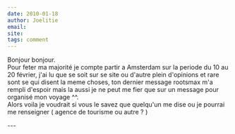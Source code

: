 ```yaml
---
date: 2010-01-18
author: Joelitie
email: 
site: 
tags: comment
---
```


<p>Bonjour bonjour.<br />
Pour feter ma majorité je compte partir a Amsterdam sur la periode du 10 au 20 février, j'ai lu que se soit sur se site ou d'autre plein d'opinions et rare sont se qui disent la meme choses, ton dernier message rootsmax m'a rempli d'espoir mais la aussi je ne peut me fier que sur un message pour organisé mon voyage ^^.<br />
Alors voila je voudrait si vous le savez que quelqu'un me dise ou je pourrai me renseigner ( agence de tourisme ou autre ? )</p>
---